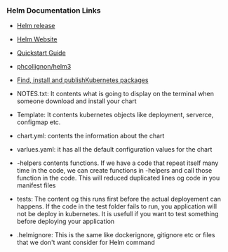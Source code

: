 ### Helm Documentation Links

* [Helm release](https://github.com/helm/helm/releases)
* [Helm Website](https://helm.sh/)
* [Quickstart Guide](https://helm.sh/docs/intro/quickstart/)

* [phcollignon/helm3](https://github.com/phcollignon/helm3)

* [Find, install and publishKubernetes packages](https://artifacthub.io/)


* NOTES.txt: It contents what is going to display on the terminal when someone download and install your chart
* Template: It contents kubernetes objects like deployment, serverce, configmap etc.
* chart.yml: contents the information about the chart
* varlues.yaml: it has all the default configuration values for the chart
* -helpers contents functions. If we have a code that repeat itself many time in the code, we can create functions in -helpers and call those function in the code. This will reduced duplicated lines og code in you manifest files
* tests: The content og this runs first before the actual deployement can happens. If the code in the test folder fails to run, you application will not be deploy in kubernetes. It is usefull if you want to test something before deploying your application
* .helmignore: This is the same like dockerignore, gitignore etc or files that we don't want consider for Helm command